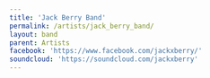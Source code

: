```yaml
---
title: 'Jack Berry Band'
permalink: /artists/jack_berry_band/
layout: band
parent: Artists
facebook: 'https://www.facebook.com/jackxberry/'
soundcloud: 'https://soundcloud.com/jackxberry'
---
```

